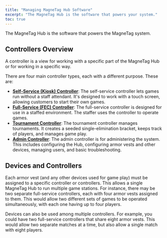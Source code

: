 ```yaml
---
title: "Managing MagneTag Hub Software"
excerpt: "The MagneTag Hub is the software that powers your system."
toc: true
---
```


The MagneTag Hub is the software that powers the MagneTag system.

## Controllers Overview

A controller is a view for working with a specific part of the MagneTag Hub or for working in a specific way.

There are four main controller types, each with a different purpose. These are:
* **[Self-Service (Kiosk) Controller](self-service-controller)**: The self-service controller lets games run without a staff attendant. It's designed to work with a touch screen, allowing customers to start their own games.
* **[Full-Service (FEC) Controller](full-service-controller)**: The full-service controller is designed for use in a staffed environment. The staffer uses the controller to operate games.
* **[Tournament Controller](tournament-controller)**: The tournament controller manages tournaments. It creates a seeded single-elimination bracket, keeps track of players, and manages game play.
* **[Admin Controller](admin-controller)**: The admin controller is for administering the system. This includes configuring the Hub, configuring armor vests and other devices, managing users, and basic troubleshooting.

## Devices and Controllers

Each armor vest (and any other devices used for game play) must be assigned to a specific controller or controllers. This allows a single MagneTag Hub to run multiple game stations. For instance, there may be two separate full-service controllers, each with four armor vests assigned to them. This would allow two different sets of games to be operated simultaneously, with each one having up to four players.

Devices can also be used among multiple controllers. For example, you could have two full-service controllers that share eight armor vests. This would allow two separate matches at a time, but also allow a single match with eight players.
